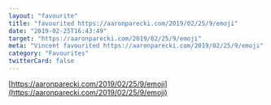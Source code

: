 ```yaml
---
layout: "favourite"
title: "favourited https://aaronparecki.com/2019/02/25/9/emoji"
date: "2019-02-25T16:43:49"
target: "https://aaronparecki.com/2019/02/25/9/emoji"
meta: "Vincent favourited https://aaronparecki.com/2019/02/25/9/emoji"
category: "Favourites"
twitterCard: false
---
```

[https://aaronparecki.com/2019/02/25/9/emoji](https://aaronparecki.com/2019/02/25/9/emoji)
